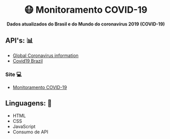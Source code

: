 <h1 align="center">😷 Monitoramento COVID-19</h1>
<p align="center">
  <strong>Dados atualizados do Brasil e do Mundo do coronavírus 2019 (COVID-19)</strong>
</p>



## API's: 📊

- [Global Coronavirus information](https://coronavirus-19-api.herokuapp.com/)
- [Covid19 Brazil](https://covid19-brazil-api-docs.now.sh/)

### Site 💻

- [Monitoramento COVID-19](https://covid-19-projeto.netlify.app/index.html)

## Linguagens: 🚀
- HTML
- CSS
- JavaScript
- Consumo de API
